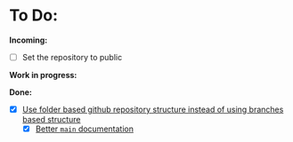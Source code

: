 # To Do:

**Incoming:**
- [ ] Set the repository to public

**Work in progress:**


**Done:**
- [X] [Use folder based github repository structure instead of using branches based structure](https://github.com/nicolacanzonieri/all_rings/issues/1)
  - [X] [Better `main` documentation](https://github.com/nicolacanzonieri/all_rings/issues/2)
